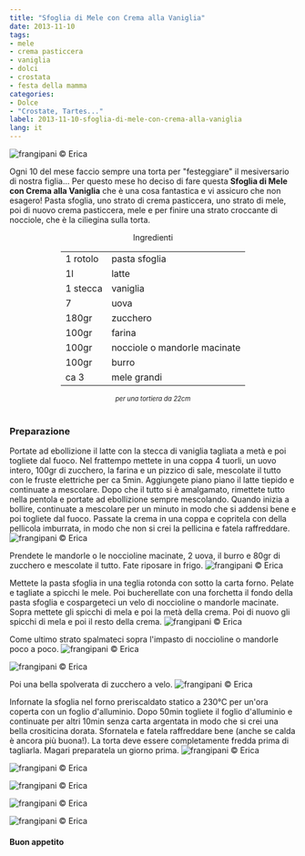 ```yaml
---
title: "Sfoglia di Mele con Crema alla Vaniglia"
date: 2013-11-10
tags:
- mele
- crema pasticcera
- vaniglia
- dolci
- crostata
- festa della mamma
categories:
- Dolce
- "Crostate, Tartes..."
label: 2013-11-10-sfoglia-di-mele-con-crema-alla-vaniglia
lang: it
---
```

![](header.jpg "frangipani © Erica")

Ogni 10 del mese faccio sempre una torta per "festeggiare" il mesiversario di nostra figlia... Per questo mese ho deciso di fare questa **Sfoglia di Mele con Crema alla Vaniglia** che è una cosa fantastica e vi assicuro che non esagero! Pasta sfoglia, uno strato di crema pasticcera, uno strato di mele, poi di nuovo crema pasticcera, mele e per finire una strato croccante di nocciole, che è la ciliegina sulla torta.


<div id="wrapper" style="text-align: center">
  <div id="yourdiv" style="display: inline-block;">
    <div class="ingredients" itemscope itemtype="http://schema.org/Recipe">
      <span itemprop="name" style="display:none;">Sfoglia di Mele con Crema alla Vaniglia</span>
      <span itemprop="recipeCategory" style="display:none;">Dolce</span>
      <img itemprop="image" style="display:none;" class="ignore-gallery-item" src="header.jpeg"/>
      <span itemprop="author" style="display:none;">Erica Raiano</span>
      <span itemprop="description" style="display:none;">Sfoglia di Mele con Crema alla Vaniglia goduriosissima! Pasta sfoglia, crema pasticcera, mele e nocciole...</span>
      <div class="ingredients-title">Ingredienti</div>
      <table>
        <tbody>
          <tr itemprop="recipeIngredient">
            <td>1 rotolo</td>
            <td>pasta sfoglia</td>
          </tr>
          <tr itemprop="recipeIngredient">
            <td>1l</td>
            <td>latte</td>
          </tr>
          <tr itemprop="recipeIngredient">
            <td>1 stecca</td>
            <td>vaniglia</td>
          </tr>
          <tr itemprop="recipeIngredient">
            <td>7</td>
            <td>uova</td>
          </tr>
          <tr itemprop="recipeIngredient">
            <td>180gr</td>
            <td>zucchero</td>
          </tr>
          <tr itemprop="recipeIngredient">
            <td>100gr</td>
            <td>farina</td>
          </tr>
          <tr itemprop="recipeIngredient">
            <td>100gr</td>
            <td>nocciole o mandorle macinate</td>
          </tr>
          <tr itemprop="recipeIngredient">
            <td>100gr</td>
            <td>burro</td>        
          </tr>
          <tr itemprop="recipeIngredient">
            <td>ca 3</td>
            <td>mele grandi</td>
          </tr>
        </tbody>
      </table>
      <i class="pull-right" style="font-size: 80%;">per una tortiera da 22cm</i>
      <br></br>
    </div>
  </div>
</div>


<h3>
  <font color="grey">
    <i class="fa fa-cogs"></i>
  </font> Preparazione
</h3>

Portate ad ebollizione il latte con la stecca di vaniglia tagliata a metà e poi togliete dal fuoco. Nel frattempo mettete in una coppa 4 tuorli, un uovo intero, 100gr di zucchero, la farina e un pizzico di sale, mescolate il tutto con le fruste elettriche per ca 5min. Aggiungete piano piano il latte tiepido e continuate a mescolare. Dopo che il tutto si è amalgamato, rimettete tutto nella pentola e portate ad ebollizione sempre mescolando. Quando inizia a bollire, continuate a mescolare per un minuto in modo che si addensi bene e poi togliete dal fuoco. Passate la crema in una coppa e copritela con della pellicola imburrata, in modo che non si crei la pellicina e fatela raffreddare.
![](crema.jpg "frangipani © Erica")

Prendete le mandorle o le noccioline macinate, 2 uova, il burro e 80gr di zucchero e mescolate il tutto. Fate riposare in frigo.
![](noccioline.jpg "frangipani © Erica")

Mettete la pasta sfoglia in una teglia rotonda con sotto la carta forno. Pelate e tagliate a spicchi le mele. Poi bucherellate con una forchetta il fondo della pasta sfoglia e cospargeteci un velo di noccioline o mandorle macinate. Sopra mettete gli spicchi di mela e poi la metà della crema. Poi di nuovo gli spicchi di mela e poi il resto della crema.
![](composizione.jpg "frangipani © Erica")

Come ultimo strato spalmateci sopra l'impasto di noccioline o mandorle poco a poco.
![](composizione2.jpg "frangipani © Erica")

![](completa.jpg "frangipani © Erica")

Poi una bella spolverata di zucchero a velo.
![](completa2.jpg "frangipani © Erica")

Infornate la sfoglia nel forno preriscaldato statico a 230°C per un'ora coperta con un foglio d'alluminio. Dopo 50min togliete il foglio d'alluminio e continuate per altri 10min senza carta argentata in modo che si crei una bella crositicina dorata. Sfornatela e fatela raffreddare bene (anche se calda è ancora più buona!). La torta deve essere completamente fredda prima di tagliarla. Magari preparatela un giorno prima.
![](risultato1.jpg "frangipani © Erica")

![](risultato2.jpg "frangipani © Erica")

![](risultato3.jpg "frangipani © Erica")

![](risultato4.jpg "frangipani © Erica")

![](risultato5.jpg "frangipani © Erica")

<h4>Buon appetito
  <font color="red">
    <i class="fa fa-smile-o"></i>
  </font>
</h4>